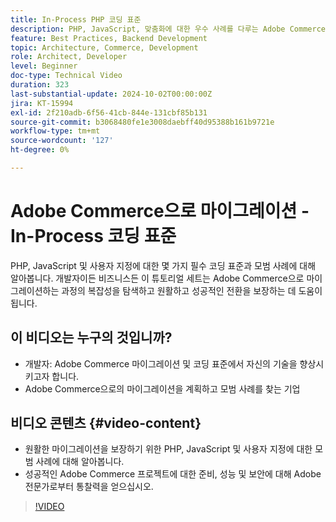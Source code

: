 ```yaml
---
title: In-Process PHP 코딩 표준
description: PHP, JavaScript, 맞춤화에 대한 우수 사례를 다루는 Adobe Commerce 마이그레이션을 위한 In-Process 코딩 표준에 대한 개요입니다.
feature: Best Practices, Backend Development
topic: Architecture, Commerce, Development
role: Architect, Developer
level: Beginner
doc-type: Technical Video
duration: 323
last-substantial-update: 2024-10-02T00:00:00Z
jira: KT-15994
exl-id: 2f210adb-6f56-41cb-844e-131cbf85b131
source-git-commit: b3068480fe1e3008daebff40d95388b161b9721e
workflow-type: tm+mt
source-wordcount: '127'
ht-degree: 0%

---
```


# Adobe Commerce으로 마이그레이션 - In-Process 코딩 표준

PHP, JavaScript 및 사용자 지정에 대한 몇 가지 필수 코딩 표준과 모범 사례에 대해 알아봅니다. 개발자이든 비즈니스든 이 튜토리얼 세트는 Adobe Commerce으로 마이그레이션하는 과정의 복잡성을 탐색하고 원활하고 성공적인 전환을 보장하는 데 도움이 됩니다.

## 이 비디오는 누구의 것입니까?

* 개발자: Adobe Commerce 마이그레이션 및 코딩 표준에서 자신의 기술을 향상시키고자 합니다.
* Adobe Commerce으로의 마이그레이션을 계획하고 모범 사례를 찾는 기업

## 비디오 콘텐츠 {#video-content}

* 원활한 마이그레이션을 보장하기 위한 PHP, JavaScript 및 사용자 지정에 대한 모범 사례에 대해 알아봅니다.
* 성공적인 Adobe Commerce 프로젝트에 대한 준비, 성능 및 보안에 대해 Adobe 전문가로부터 통찰력을 얻으십시오.

>[!VIDEO](https://video.tv.adobe.com/v/3434864?learn=on&enablevpops&captions=kor)
